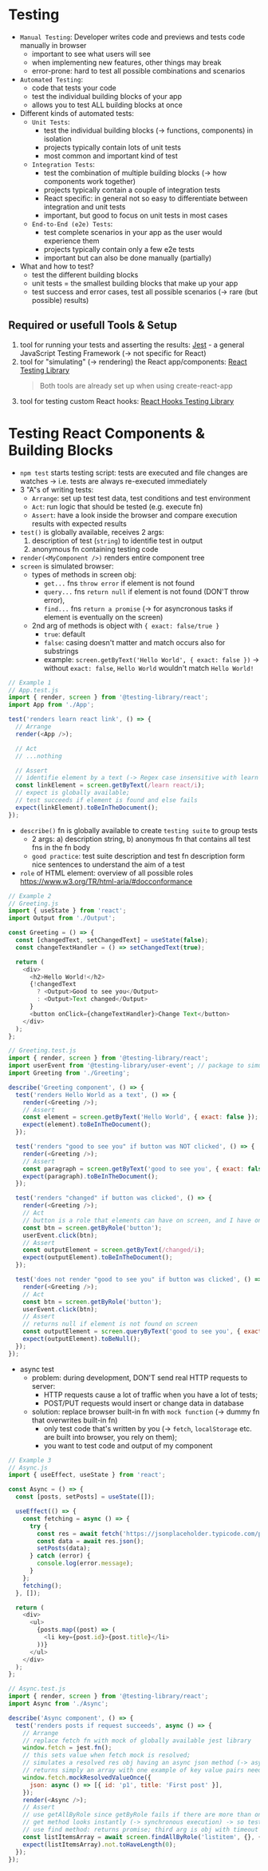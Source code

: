 # Testing

- `Manual Testing`: Developer writes code and previews and tests code manually in browser
  - important to see what users will see
  - when implementing new features, other things may break
  - error-prone: hard to test all possible combinations and scenarios
- `Automated Testing`:
  - code that tests your code
  - test the individual building blocks of your app
  - allows you to test ALL building blocks at once
- Different kinds of automated tests:
  - `Unit Tests`:
    - test the individual building blocks (-> functions, components) in isolation
    - projects typically contain lots of unit tests
    - most common and important kind of test
  - `Integration Tests`:
    - test the combination of multiple building blocks (-> how components work together)
    - projects typically contain a couple of integration tests
    - React specific: in general not so easy to differentiate between integration and unit tests
    - important, but good to focus on unit tests in most cases
  - `End-to-End (e2e) Tests`:
    - test complete scenarios in your app as the user would experience them
    - projects typically contain only a few e2e tests
    - important but can also be done manually (partially)
- What and how to test?
  - test the different building blocks
  - unit tests = the smallest building blocks that make up your app
  - test success and error cases, test all possible scenarios (-> rare (but possible) results)

## Required or usefull Tools & Setup

1. tool for running your tests and asserting the results: [Jest]('https://jestjs.io/') - a general JavaScript Testing Framework (-> not specific for React)
1. tool for "simulating" (-> rendering) the React app/components: [React Testing Library]('https://testing-library.com/')
   > Both tools are already set up when using create-react-app
1. tool for testing custom React hooks: [React Hooks Testing Library]('https://react-hooks-testing-library.com/')

# Testing React Components & Building Blocks

- `npm test` starts testing script: tests are executed and file changes are watches -> i.e. tests are always re-executed immediately
- 3 "A"s of writing tests:
  - `Arrange`: set up test test data, test conditions and test environment
  - `Act`: run logic that should be tested (e.g. execute fn)
  - `Assert`: have a look inside the browser and compare execution results with expected results
- `test()` is globally available, receives 2 args:
  1. description of test (`string`) to identifie test in output
  1. anonymous fn containing testing code
- `render(<MyComponent />)` renders entire component tree
- `screen` is simulated browser:
  - types of methods in screen obj:
    - `get...` fns `throw error` if element is not found
    - `query...` fns `return null` if element is not found (DON'T throw error),
    - `find...` fns `return a promise` (-> for asyncronous tasks if element is eventually on the screen)
  - 2nd arg of methods is object with `{ exact: false/true }`
    - `true`: default
    - `false`: casing doesn't matter and match occurs also for substrings
    - example: `screen.getByText('Hello World', { exact: false })` -> without `exact: false`, `Hello World` wouldn't match `Hello World!`

```JavaScript
// Example 1
// App.test.js
import { render, screen } from '@testing-library/react';
import App from './App';

test('renders learn react link', () => {
  // Arrange
  render(<App />);

  // Act
  // ...nothing

  // Assert
  // identifie element by a text (-> Regex case insensitive with learn react);
  const linkElement = screen.getByText(/learn react/i);
  // expect is globally available;
  // test succeeds if element is found and else fails
  expect(linkElement).toBeInTheDocument();
});
```

- `describe()` fn is globally available to create `testing suite` to group tests
  - 2 args: a) description string, b) anonymous fn that contains all test fns in the fn body
  - `good practice`: test suite description and test fn description form nice sentences to understand the aim of a test
- `role` of HTML element: overview of all possible roles https://www.w3.org/TR/html-aria/#docconformance

```JavaScript
// Example 2
// Greeting.js
import { useState } from 'react';
import Output from './Output';

const Greeting = () => {
  const [changedText, setChangedText] = useState(false);
  const changeTextHandler = () => setChangedText(true);

  return (
    <div>
      <h2>Hello World!</h2>
      {!changedText
        ? <Output>Good to see you</Output>
        : <Output>Text changed</Output>
      }
      <button onClick={changeTextHandler}>Change Text</button>
    </div>
  );
};

// Greeting.test.js
import { render, screen } from '@testing-library/react';
import userEvent from '@testing-library/user-event'; // package to simulate user events
import Greeting from './Greeting';

describe('Greeting component', () => {
  test('renders Hello World as a text', () => {
    render(<Greeting />);
    // Assert
    const element = screen.getByText('Hello World', { exact: false });
    expect(element).toBeInTheDocument();
  });

  test('renders "good to see you" if button was NOT clicked', () => {
    render(<Greeting />);
    // Assert
    const paragraph = screen.getByText('good to see you', { exact: false });
    expect(paragraph).toBeInTheDocument();
  });

  test('renders "changed" if button was clicked', () => {
    render(<Greeting />);
    // Act
    // button is a role that elements can have on screen, and I have only 1 btn in this component, so the right one is selected
    const btn = screen.getByRole('button');
    userEvent.click(btn);
    // Assert
    const outputElement = screen.getByText(/changed/i);
    expect(outputElement).toBeInTheDocument();
  });

  test('does not render "good to see you" if button was clicked', () => {
    render(<Greeting />);
    // Act
    const btn = screen.getByRole('button');
    userEvent.click(btn);
    // Assert
    // returns null if element is not found on screen
    const outputElement = screen.queryByText('good to see you', { exact: false });
    expect(outputElement).toBeNull();
  });
});
```

- async test
  - problem: during development, DON'T send real HTTP requests to server:
    - HTTP requests cause a lot of traffic when you have a lot of tests;
    - POST/PUT requests would insert or change data in database
  - solution: replace browser built-in fn with `mock function` (-> dummy fn that overwrites built-in fn)
    - only test code that's written by you (-> `fetch`, `localStorage` etc. are built into browser, you rely on them);
    - you want to test code and output of my component

```JavaScript
// Example 3
// Async.js
import { useEffect, useState } from 'react';

const Async = () => {
  const [posts, setPosts] = useState([]);

  useEffect(() => {
    const fetching = async () => {
      try {
        const res = await fetch('https://jsonplaceholder.typicode.com/posts');
        const data = await res.json();
        setPosts(data);
      } catch (error) {
        console.log(error.message);
      }
    };
    fetching();
  }, []);

  return (
    <div>
      <ul>
        {posts.map((post) => (
          <li key={post.id}>{post.title}</li>
        ))}
      </ul>
    </div>
  );
};

// Async.test.js
import { render, screen } from '@testing-library/react';
import Async from './Async';

describe('Async component', () => {
  test('renders posts if request succeeds', async () => {
    // Arrange
    // replace fetch fn with mock of globally available jest library
    window.fetch = jest.fn();
    // this sets value when fetch mock is resolved;
    // simulates a resolved res obj having an async json method (-> async since json() returns a new promise normally)
    // returns simply an array with one example of key value pairs needed in the component
    window.fetch.mockResolvedValueOnce({
      json: async () => [{ id: 'p1', title: 'First post' }],
    });
    render(<Async />);
    // Assert
    // use getAllByRole since getByRole fails if there are more than one item
    // get method looks instantly (-> synchronous execution) -> so test would fail with async data fetching;
    // use find method: returns promise; third arg is obj with timeout ms (-> default 1000)
    const listItemsArray = await screen.findAllByRole('listitem', {}, { timeout: 1500 });
    expect(listItemsArray).not.toHaveLength(0);
  });
});
```
